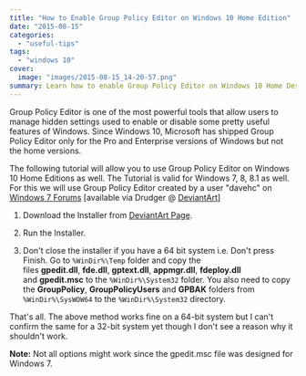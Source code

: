 ```yaml
---
title: "How to Enable Group Policy Editor on Windows 10 Home Edition"
date: "2015-08-15"
categories: 
  - "useful-tips"
tags: 
  - "windows 10"
cover: 
  image: "images/2015-08-15_14-20-57.png"
summary: Learn how to enable Group Policy Editor on Windows 10 Home Desktop.
---
```


Group Policy Editor is one of the most powerful tools that allow users to manage hidden settings used to enable or disable some pretty useful features of Windows. Since Windows 10, Microsoft has shipped Group Policy Editor only for the Pro and Enterprise versions of Windows but not the home versions.

The following tutorial will allow you to use Group Policy Editor on Windows 10 Home Editions as well. The Tutorial is valid for Windows 7, 8, 8.1 as well. For this we will use Group Policy Editor created by a user "davehc" on [Windows 7 Forums](http://www.w7forums.com/threads/install-gpedit-on-win-7-home-editions.10839/) \[available via Drudger @ [DeviantArt](http://drudger.deviantart.com/art/Add-GPEDIT-msc-215792914)\]

1. Download the Installer from [DeviantArt Page](http://drudger.deviantart.com/art/Add-GPEDIT-msc-215792914).

2. Run the Installer.

3. Don't close the installer if you have a 64 bit system i.e. Don't press Finish. Go to `%WinDir%\Temp` folder and copy the files **gpedit.dll**, **fde.dll**, **gptext.dll**, **appmgr.dll**, **fdeploy.dll** and **gpedit.msc** to the `%WinDir%\System32` folder. You also need to copy the **GroupPolicy**, **GroupPolicyUsers** and **GPBAK** folders from `%WinDir%\SysWOW64` to the `%WinDir%\System32` directory.

That's all. The above method works fine on a 64-bit system but I can't confirm the same for a 32-bit system yet though I don't see a reason why it shouldn't work.

**Note:** Not all options might work since the gpedit.msc file was designed for Windows 7.
